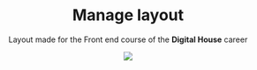<h1 align="center"> Manage layout  </h1> 
<p align ="center"> Layout made for the Front end course of the <b>Digital House</b> career </p>
<p align="center"> <img src="https://media.giphy.com/media/111ebonMs90YLu/giphy.gif" /> </p>

